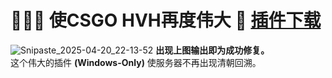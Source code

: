 # 🤬💥👾 使CSGO HVH再度伟大 👊 [插件下载](https://github.com/ELDment/Fucking_obliterated_CSGOs_clusterfuck_HVH-hostile_backtrack-system/releases/tag/%F0%9F%A4%AC%F0%9F%92%A5%F0%9F%91%BE)
![Snipaste_2025-04-20_22-13-52](https://github.com/user-attachments/assets/6e83d1e3-19cd-4554-b16c-f5bcafb363e6)
**出现上图输出即为成功修复。**<br>
这个伟大的插件 **(Windows-Only)** 使服务器不再出现清朝回溯。
